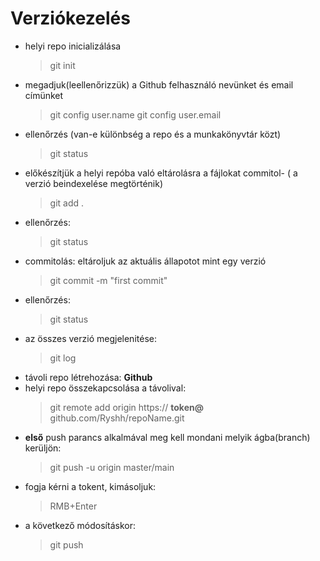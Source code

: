 # Verziókezelés
- helyi repo inicializálása
    > git init
- megadjuk(leellenőrizzük) a Github felhasználó nevünket és email címünket
    > git config user.name
    > git config user.email
- ellenőrzés (van-e különbség a repo és a munkakönyvtár közt)
    > git status
- előkészítjük a helyi repóba való eltárolásra a fájlokat commitol- ( a verzió beindexelése megtörténik)
    > git add .
- ellenőrzés:
    > git status
- commitolás: eltároljuk az aktuális állapotot mint egy verzió
    > git commit -m "first commit"
- ellenőrzés:
    > git status
- az összes verzió megjelenitése:
    > git log
- távoli repo létrehozása: **Github**
- helyi repo összekapcsolása a  távolival:
    > git remote add origin https:// **token@** github.com/Ryshh/repoName.git
- **első** push parancs alkalmával meg kell mondani melyik ágba(branch) kerüljön:
    > git push -u origin master/main
- fogja kérni a tokent, kimásoljuk:
    > RMB+Enter
- a következő módosításkor:
    > git push